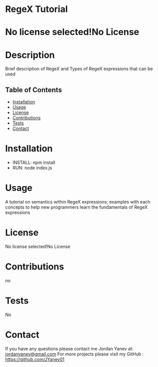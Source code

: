# RegeX Tutorial
  # No license selected!No License

  # Description
  Brief description of RegeX and Types of RegeX expressions that can be used

  ## Table of Contents
  * [Installation](#installation)
  * [Usage](#usage)
  * [License](#license)
  * [Contributions](#contributions)
  * [Tests](#tests)
  * [Contact](#contact)

  

  # Installation
  * INSTALL: npm install
  * RUN: node index.js

  # Usage
  A tutorial on semantics within RegeX expressions; examples with each concepts to help new programmers learn the fundamentals of RegeX expressions

  # License
  No license selected!No License

  # Contributions
  no

  # Tests
  No

  # Contact
  If you have any questions please contact me Jordan Yanev at: jordanyanev@gmail.com 
  For more projects please visit my GitHub : https://github.com/JYanev01
